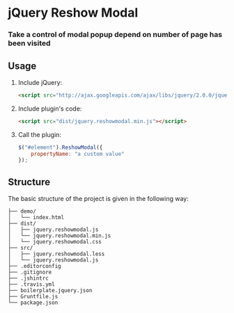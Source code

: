 # jQuery Reshow Modal

### Take a control of modal popup depend on number of page has been visited

## Usage

1. Include jQuery:

	```html
	<script src="http://ajax.googleapis.com/ajax/libs/jquery/2.0.0/jquery.min.js"></script>
	```

2. Include plugin's code:

	```html
	<script src="dist/jquery.reshowmodal.min.js"></script>
	```

3. Call the plugin:

	```javascript
	$("#element").ReshowModal({
		propertyName: "a custom value"
	});
	```

## Structure

The basic structure of the project is given in the following way:

```
├── demo/
│   └── index.html
├── dist/
│   ├── jquery.reshowmodal.js
│   └── jquery.reshowmodal.min.js
│   └── jquery.reshowmodal.css
├── src/
│   ├── jquery.reshowmodal.less
│   └── jquery.reshowmodal.js
├── .editorconfig
├── .gitignore
├── .jshintrc
├── .travis.yml
├── boilerplate.jquery.json
├── Gruntfile.js
└── package.json
```
